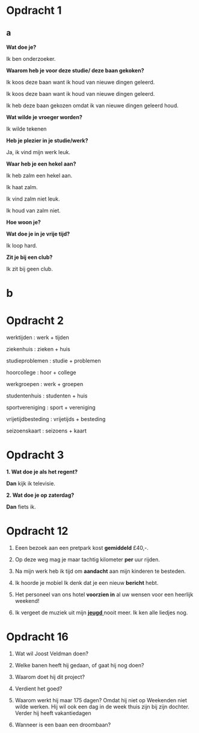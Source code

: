 # Opdracht 1

## a

**Wat doe je?**

Ik ben onderzoeker.


**Waarom heb je voor deze studie/ deze baan gekoken?**

Ik koos deze baan want ik houd van nieuwe dingen geleerd.

Ik koos deze baan want ik houd van nieuwe dingen geleerd.

Ik heb deze baan gekozen omdat ik van nieuwe dingen geleerd houd.


**Wat wilde je vroeger worden?**

Ik wilde tekenen

**Heb je plezier in je studie/werk?**

Ja, ik vind mijn werk leuk. 



**Waar heb je een hekel aan?**

Ik heb zalm een hekel aan.

Ik haat zalm. 

Ik vind zalm niet leuk. 

Ik houd van zalm niet. 


**Hoe woon je?**



**Wat doe je in je vrije tijd?**

Ik loop hard.

**Zit je bij een club?**

Ik zit bij geen club. 

# b

# Opdracht 2

werktijden : werk + tijden

ziekenhuis : zieken + huis

studieproblemen : studie + problemen

hoorcollege : hoor + college

werkgroepen : werk + groepen

studentenhuis : studenten + huis 

sportvereniging : sport + vereniging

vrijetijdbesteding : vrijetijds + besteding

seizoenskaart : seizoens + kaart


# Opdracht 3

**1. Wat doe je als het regent?**

**Dan** kijk ik televisie.

**2. Wat doe je op zaterdag?**

**Dan** fiets ik.



# Opdracht 12

1. Eeen bezoek aan een pretpark kost **gemiddeld** £40,-.

2. Op deze weg mag je maar tachtig kilometer **per** uur rijden.

3. Na mijn werk heb ik tijd om **aandacht** aan mijn kinderen te besteden. 

4. Ik hoorde je mobiel Ik denk dat je een nieuw **bericht** hebt. 

5.  Het personeel van ons hotel **voorzien in** al uw wensen voor een heerlijk weekend! 

6. Ik vergeet de muziek uit mijn <ins> **jeugd** </ins> nooit meer. Ik ken alle liedjes nog. 


# Opdracht 16

1. Wat wil Joost Veldman doen? 


2. Welke banen heeft hij gedaan, of gaat hij nog doen?


3. Waarom doet hij dit project?


4. Verdient het goed?

5. Waarom werkt hij maar 175 dagen? 
Omdat hij niet op Weekenden niet wilde werken. Hij wil ook een dag in de week thuis zijn bij zijn dochter. 
Verder hij heeft vakantiedagen

6. Wanneer is een baan een droombaan?

